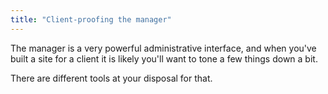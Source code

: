 ```yaml
---
title: "Client-proofing the manager"
---
```


The manager is a very powerful administrative interface, and when you've built a site for a client it is likely you'll want to tone a few things down a bit.

There are different tools at your disposal for that.
